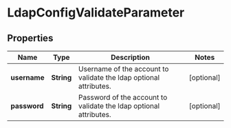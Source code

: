 

# LdapConfigValidateParameter


## Properties

Name | Type | Description | Notes
------------ | ------------- | ------------- | -------------
**username** | **String** | Username of the account to validate the ldap optional attributes. |  [optional]
**password** | **String** | Password of the account to validate the ldap optional attributes. |  [optional]



